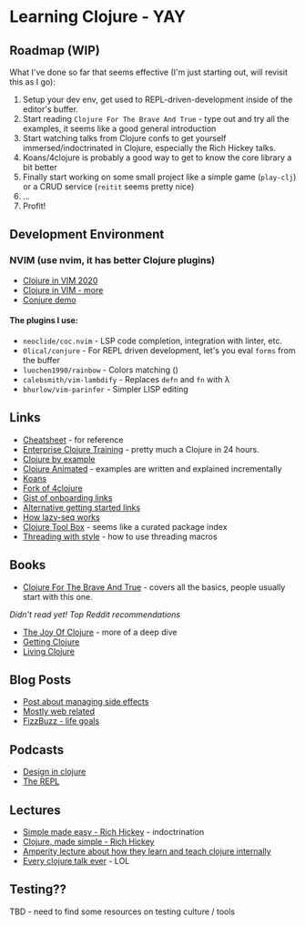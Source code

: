 # Learning Clojure - YAY

## Roadmap (WIP)

What I've done so far that seems effective (I'm just starting out, will revisit this as I go):

1. Setup your dev env, get used to REPL-driven-development inside of the editor's buffer.
1. Start reading `Clojure For The Brave And True` - type out and try all the examples, it seems like a good general introduction
1. Start watching talks from Clojure confs to get yourself immersed/indoctrinated in Clojure, especially the Rich Hickey talks.
1. Koans/4clojure is probably a good way to get to know the core library a bit better
1. Finally start working on some small project like a simple game (`play-clj`) or a CRUD service (`reitit` seems pretty nice) 
1. ...
1. Profit!


## Development Environment

### NVIM (use nvim, it has better Clojure plugins)
* [Clojure in VIM 2020](https://blog.djy.io/conjuring-clojure-in-vim-2020-edition/)
* [Clojure in VIM - more](https://thoughtbot.com/blog/writing-clojure-in-vim)
* [Conjure demo](https://www.youtube.com/watch?v=lR2vbwuzrIM)

#### The plugins I use:
* `neoclide/coc.nvim` - LSP code completion, integration with linter, etc.
* `Olical/conjure` - For REPL driven development, let's you eval `forms` from the buffer
* `luochen1990/rainbow` - Colors matching ()
* `calebsmith/vim-lambdify` - Replaces `defn` and `fn` with λ
* `bhurlow/vim-parinfer` - Simpler LISP editing

## Links

* [Cheatsheet](https://clojure.org/api/cheatsheet) - for reference
* [Enterprise Clojure Training](https://enterpriseclojure.com/) - pretty much a Clojure in 24 hours.
* [Clojure by example](https://kimh.github.io/clojure-by-example/#about)
* [Clojure Animated](https://markm208.github.io/cljbook/) - examples are written and explained incrementally
* [Koans](https://github.com/functional-koans/clojure-koans)
* [Fork of 4clojure](https://4clojure.oxal.org/)
* [Gist of onboarding links](https://gist.github.com/yogthos/be323be0361c589570a6da4ccc85f58f)
* [Alternative getting started links](https://www.reddit.com/r/Clojure/comments/fpp9r8/how_hard_is_it_to_learn_clojure/flo1lyi/?utm_source=reddit&utm_medium=web2x&context=3)
* [How lazy-seq works](https://stackoverflow.com/questions/44095400/how-to-understand-clojures-lazy-seq)
* [Clojure Tool Box](https://www.clojure-toolbox.com/) - seems like a curated package index
* [Threading with style](https://stuartsierra.com/2018/07/06/threading-with-style) - how to use threading macros 

## Books
* [Clojure For The Brave And True](https://www.braveclojure.com/) - covers all the basics, people usually start with this one.

_Didn't read yet! Top Reddit recommendations_
* [The Joy Of Clojure](https://www.manning.com/books/the-joy-of-clojure-second-edition) - more of a deep dive
* [Getting Clojure](https://pragprog.com/titles/roclojure/getting-clojure/)
* [Living Clojure](https://www.oreilly.com/library/view/living-clojure/9781491909270/)

## Blog Posts
* [Post about managing side effects](https://bsless.github.io/side-effects/)
* [Mostly web related](https://yogthos.net/archives.html)
* [FizzBuzz - life goals](https://aphyr.com/posts/353-rewriting-the-technical-interview)


## Podcasts
* [Design in clojure](https://clojuredesign.club/)
* [The REPL](https://www.therepl.net/)


## Lectures
* [Simple made easy - Rich Hickey](https://www.youtube.com/watch?v=SxdOUGdseq4) - indoctrination
* [Clojure, made simple - Rich Hickey](https://www.youtube.com/watch?v=VSdnJDO-xdg)
* [Amperity lecture about how they learn and teach clojure internally](https://www.youtube.com/watch?v=QBsjYyg9bLE)
* [Every clojure talk ever](https://www.youtube.com/watch?v=jlPaby7suOc) - LOL

## Testing??
TBD - need to find some resources on testing culture / tools
